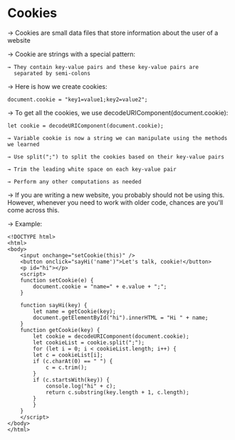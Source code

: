 # Cookies

→ Cookies are small data files that store information about the user of a website

→ Cookie are strings with a special pattern:

    → They contain key-value pairs and these key-value pairs are 
      separated by semi-colons

→ Here is how we create cookies:

    document.cookie = "key1=value1;key2=value2";

→ To get all the cookies, we use decodeURIComponent(document.cookie):

    let cookie = decodeURIComponent(document.cookie);

    → Variable cookie is now a string we can manipulate using the methods we learned

    → Use split(";") to split the cookies based on their key-value pairs

    → Trim the leading white space on each key-value pair

    → Perform any other computations as needed

 → If you are writing a new website, you probably should not be using this. However, whenever you need to work with older code, chances are you'll come across this. 
    

→ Example:

    <!DOCTYPE html>
    <html>
    <body>
        <input onchange="setCookie(this)" />
        <button onclick="sayHi('name')">Let's talk, cookie!</button>
        <p id="hi"></p>
        <script>
        function setCookie(e) {
            document.cookie = "name=" + e.value + ";";
        }

        function sayHi(key) {
            let name = getCookie(key);
            document.getElementById("hi").innerHTML = "Hi " + name;
        }
        function getCookie(key) {
            let cookie = decodeURIComponent(document.cookie);
            let cookieList = cookie.split(";");
            for (let i = 0; i < cookieList.length; i++) {
            let c = cookieList[i];
            if (c.charAt(0) == " ") {
                c = c.trim();
            }
            if (c.startsWith(key)) {
                console.log("hi" + c);
                return c.substring(key.length + 1, c.length);
            }
            }
        }
        </script>
    </body>
    </html>

